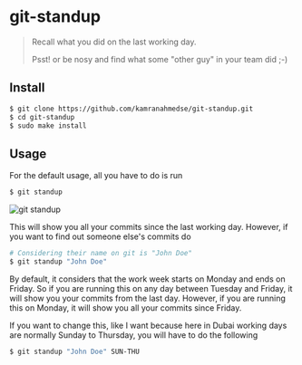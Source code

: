 # git-standup

> Recall what you did on the last working day. 
>
> Psst! or be nosy and find what some "other guy" in your team did ;-)

## Install

```bash
$ git clone https://github.com/kamranahmedse/git-standup.git
$ cd git-standup
$ sudo make install
```

## Usage

For the default usage, all you have to do is run

```bash
$ git standup
```

![git standup](http://i.imgur.com/wyo4s9E.gif)

This will show you all your commits since the last working day. However, if you want to find out someone else's commits do

```bash
# Considering their name on git is "John Doe"
$ git standup "John Doe"
```

By default, it considers that the work week starts on Monday and ends on Friday. So if you are running this on any day between Tuesday and Friday, it will show you your commits from the last day. However, if you are running this on Monday, it will show you all your commits since Friday.

If you want to change this, like I want because here in Dubai working days are normally Sunday to Thursday, you will have to do the following

```bash
$ git standup "John Doe" SUN-THU
```
